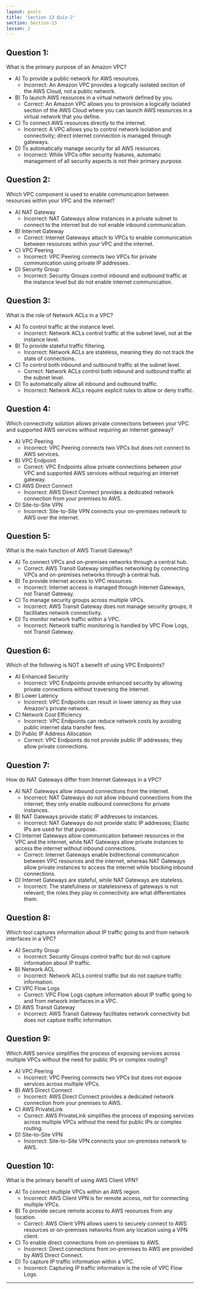 ```yaml
---
layout: posts
title: 'Section 13 Quiz-2'
section: Section-13
lesson: 2
---
```


<!-- Content Covered Lessons-11 of Section-13 -->

## Question 1:

What is the primary purpose of an Amazon VPC?

- A) To provide a public network for AWS resources.
  - Incorrect: An Amazon VPC provides a logically isolated section of the AWS Cloud, not a public network.
- B) To launch AWS resources in a virtual network defined by you.
  - Correct: An Amazon VPC allows you to provision a logically isolated section of the AWS Cloud where you can launch AWS resources in a virtual network that you define.
- C) To connect AWS resources directly to the internet.
  - Incorrect: A VPC allows you to control network isolation and connectivity; direct internet connection is managed through gateways.
- D) To automatically manage security for all AWS resources.
  - Incorrect: While VPCs offer security features, automatic management of all security aspects is not their primary purpose.

<!-- pagebreak -->

## Question 2:

Which VPC component is used to enable communication between resources within your VPC and the internet?

- A) NAT Gateway
  - Incorrect: NAT Gateways allow instances in a private subnet to connect to the internet but do not enable inbound communication.
- B) Internet Gateway
  - Correct: Internet Gateways attach to VPCs to enable communication between resources within your VPC and the internet.
- C) VPC Peering
  - Incorrect: VPC Peering connects two VPCs for private communication using private IP addresses.
- D) Security Group
  - Incorrect: Security Groups control inbound and outbound traffic at the instance level but do not enable internet communication.

<!-- pagebreak -->

## Question 3:

What is the role of Network ACLs in a VPC?

- A) To control traffic at the instance level.
  - Incorrect: Network ACLs control traffic at the subnet level, not at the instance level.
- B) To provide stateful traffic filtering.
  - Incorrect: Network ACLs are stateless, meaning they do not track the state of connections.
- C) To control both inbound and outbound traffic at the subnet level.
  - Correct: Network ACLs control both inbound and outbound traffic at the subnet level.
- D) To automatically allow all inbound and outbound traffic.
  - Incorrect: Network ACLs require explicit rules to allow or deny traffic.

<!-- pagebreak -->

## Question 4:

Which connectivity solution allows private connections between your VPC and supported AWS services without requiring an internet gateway?

- A) VPC Peering
  - Incorrect: VPC Peering connects two VPCs but does not connect to AWS services.
- B) VPC Endpoint
  - Correct: VPC Endpoints allow private connections between your VPC and supported AWS services without requiring an internet gateway.
- C) AWS Direct Connect
  - Incorrect: AWS Direct Connect provides a dedicated network connection from your premises to AWS.
- D) Site-to-Site VPN
  - Incorrect: Site-to-Site VPN connects your on-premises network to AWS over the internet.

<!-- pagebreak -->

## Question 5:

What is the main function of AWS Transit Gateway?

- A) To connect VPCs and on-premises networks through a central hub.
  - Correct: AWS Transit Gateway simplifies networking by connecting VPCs and on-premises networks through a central hub.
- B) To provide internet access to VPC resources.
  - Incorrect: Internet access is managed through Internet Gateways, not Transit Gateway.
- C) To manage security groups across multiple VPCs.
  - Incorrect: AWS Transit Gateway does not manage security groups; it facilitates network connectivity.
- D) To monitor network traffic within a VPC.
  - Incorrect: Network traffic monitoring is handled by VPC Flow Logs, not Transit Gateway.

<!-- pagebreak -->

## Question 6:

Which of the following is NOT a benefit of using VPC Endpoints?

- A) Enhanced Security
  - Incorrect: VPC Endpoints provide enhanced security by allowing private connections without traversing the internet.
- B) Lower Latency
  - Incorrect: VPC Endpoints can result in lower latency as they use Amazon's private network.
- C) Network Cost Efficiency
  - Incorrect: VPC Endpoints can reduce network costs by avoiding public internet data transfer fees.
- D) Public IP Address Allocation
  - Correct: VPC Endpoints do not provide public IP addresses; they allow private connections.

<!-- pagebreak -->

## Question 7:

How do NAT Gateways differ from Internet Gateways in a VPC?

- A) NAT Gateways allow inbound connections from the internet.
  - Incorrect: NAT Gateways do not allow inbound connections from the internet; they only enable outbound connections for private instances.
- B) NAT Gateways provide static IP addresses to instances.
  - Incorrect: NAT Gateways do not provide static IP addresses; Elastic IPs are used for that purpose.
- C) Internet Gateways allow communication between resources in the VPC and the internet, while NAT Gateways allow private instances to access the internet without inbound connections.
  - Correct: Internet Gateways enable bidirectional communication between VPC resources and the internet, whereas NAT Gateways allow private instances to access the internet while blocking inbound connections.
- D) Internet Gateways are stateful, while NAT Gateways are stateless.
  - Incorrect: The statefulness or statelessness of gateways is not relevant; the roles they play in connectivity are what differentiates them.

<!-- pagebreak -->

## Question 8:

Which tool captures information about IP traffic going to and from network interfaces in a VPC?

- A) Security Group
  - Incorrect: Security Groups control traffic but do not capture information about IP traffic.
- B) Network ACL
  - Incorrect: Network ACLs control traffic but do not capture traffic information.
- C) VPC Flow Logs
  - Correct: VPC Flow Logs capture information about IP traffic going to and from network interfaces in a VPC.
- D) AWS Transit Gateway
  - Incorrect: AWS Transit Gateway facilitates network connectivity but does not capture traffic information.

<!-- pagebreak -->

## Question 9:

Which AWS service simplifies the process of exposing services across multiple VPCs without the need for public IPs or complex routing?

- A) VPC Peering
  - Incorrect: VPC Peering connects two VPCs but does not expose services across multiple VPCs.
- B) AWS Direct Connect
  - Incorrect: AWS Direct Connect provides a dedicated network connection from your premises to AWS.
- C) AWS PrivateLink
  - Correct: AWS PrivateLink simplifies the process of exposing services across multiple VPCs without the need for public IPs or complex routing.
- D) Site-to-Site VPN
  - Incorrect: Site-to-Site VPN connects your on-premises network to AWS.

<!-- pagebreak -->

## Question 10:

What is the primary benefit of using AWS Client VPN?

- A) To connect multiple VPCs within an AWS region.
  - Incorrect: AWS Client VPN is for remote access, not for connecting multiple VPCs.
- B) To provide secure remote access to AWS resources from any location.
  - Correct: AWS Client VPN allows users to securely connect to AWS resources or on-premises networks from any location using a VPN client.
- C) To enable direct connections from on-premises to AWS.
  - Incorrect: Direct connections from on-premises to AWS are provided by AWS Direct Connect.
- D) To capture IP traffic information within a VPC.
  - Incorrect: Capturing IP traffic information is the role of VPC Flow Logs.

---
